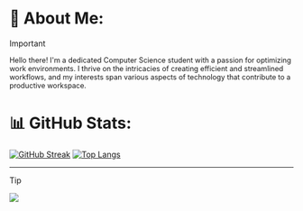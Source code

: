 # :sparkler: About Me:


> [!IMPORTANT]
> <span style="font-size:0.9em;">Hello there! I'm a dedicated Computer Science student with a passion for optimizing work environments. I thrive on the intricacies of creating efficient and streamlined workflows, and my interests span various aspects of technology that contribute to a productive workspace.</span>

# 📊 GitHub Stats:
<a href="https://git.io/streak-stats"><img src="https://github-readme-streak-stats.herokuapp.com?user=ml3m&theme=darcula&hide_border=true&border_radius=5.3&card_width=900" alt="GitHub Streak" /></a>
[![Top Langs](https://github-readme-stats.vercel.app/api/top-langs/?username=a&layout=compact)](https://github.com/anuraghazra/github-readme-stats)

---

> [!TIP]
> ![](https://komarev.com/ghpvc/?username=ml3m)
